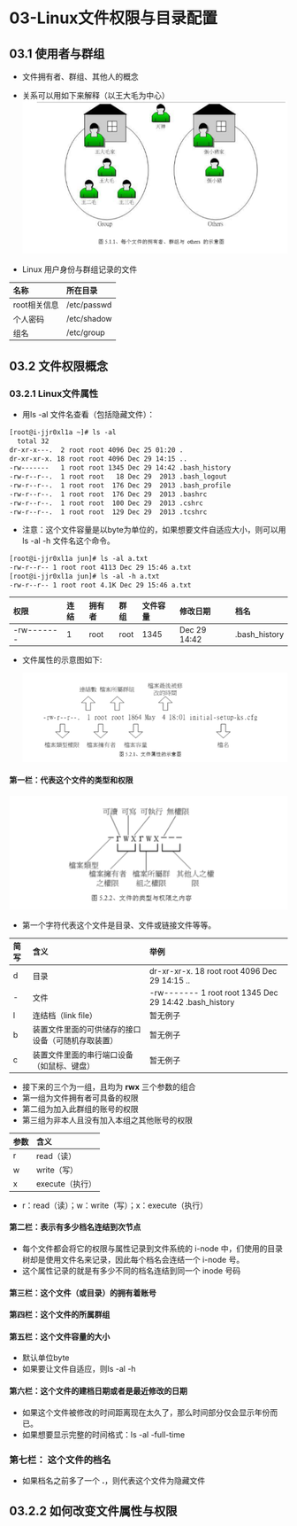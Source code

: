 # 03-Linux文件权限与目录配置
## 03.1 使用者与群组
* 文件拥有者、群组、其他人的概念
* 关系可以用如下来解释（以王大毛为中心）
 ![每个文件的拥有者、群组与others的示意图](03-图片/每个文件的拥有者、群组与others的示意图.png)

* Linux 用户身份与群组记录的文件

| 名称 | 所在目录 |
|:-- |:-- |
| root相关信息 | /etc/passwd |
| 个人密码 | /etc/shadow |
| 组名 | /etc/group |

## 03.2 文件权限概念
### 03.2.1 Linux文件属性
* 用ls -al 文件名查看（包括隐藏文件）：
```
[root@i-jjr0xl1a ~]# ls -al
  total 32
dr-xr-x---.  2 root root 4096 Dec 25 01:20 .
dr-xr-xr-x. 18 root root 4096 Dec 29 14:15 ..
-rw-------   1 root root 1345 Dec 29 14:42 .bash_history
-rw-r--r--.  1 root root   18 Dec 29  2013 .bash_logout
-rw-r--r--.  1 root root  176 Dec 29  2013 .bash_profile
-rw-r--r--.  1 root root  176 Dec 29  2013 .bashrc
-rw-r--r--.  1 root root  100 Dec 29  2013 .cshrc
-rw-r--r--.  1 root root  129 Dec 29  2013 .tcshrc
```

* 注意：这个文件容量是以byte为单位的，如果想要文件自适应大小，则可以用 ls -al -h 文件名这个命令。
```
[root@i-jjr0xl1a jun]# ls -al a.txt
-rw-r--r-- 1 root root 4113 Dec 29 15:46 a.txt
[root@i-jjr0xl1a jun]# ls -al -h a.txt
-rw-r--r-- 1 root root 4.1K Dec 29 15:46 a.txt
```

| 权限 | 连结 | 拥有者 | 群组 | 文件容量 | 修改日期 | 档名|
|:-- |:-- |:-- |:-- |:-- |:-- |:-- |
| -rw------- | 1 |root|root|1345|Dec 29 14:42|.bash_history|

* 文件属性的示意图如下:

  ![文件属性的示意图](03-图片/文件属性的示意图.png)

#### 第一栏：代表这个文件的类型和权限

 ![文件类型与权限的内容](03-图片/文件类型与权限的内容.png)

* 第一个字符代表这个文件是目录、文件或链接文件等等。

| 简写 | 含义 | 举例 |
|:-- |:-- |:-- |
| d | 目录 |dr-xr-xr-x. 18 root root 4096 Dec 29 14:15 ..|
| - | 文件 |-rw-------   1 root root 1345 Dec 29 14:42 .bash_history|
| l | 连结档（link file） | 暂无例子 |
| b | 装置文件里面的可供储存的接口设备（可随机存取装置） | 暂无例子 |
| c | 装置文件里面的串行端口设备（如鼠标、键盘） | 暂无例子 |

* 接下来的三个为一组，且均为 **rwx** 三个参数的组合
 * 第一组为文件拥有者可具备的权限
 * 第二组为加入此群组的账号的权限
 * 第三组为非本人且没有加入本组之其他账号的权限

| 参数 | 含义 |
|:-- |:-- |
| r | read（读） |
| w | write（写）|
| x | execute（执行）|
* r：read（读）；w：write（写）；x：execute（执行）

#### 第二栏：表示有多少档名连结到次节点
* 每个文件都会将它的权限与属性记录到文件系统的 i-node 中，们使用的目录树却是使用文件名来记录，因此每个档名会连结一个 i-node 号。
* 这个属性记录的就是有多少不同的档名连结到同一个 inode 号码

#### 第三栏：这个文件（或目录）的拥有着账号
#### 第四栏：这个文件的所属群组
#### 第五栏：这个文件容量的大小
* 默认单位byte
* 如果要让文件自适应，则ls -al -h

#### 第六栏：这个文件的建档日期或者是最近修改的日期
* 如果这个文件被修改的时间距离现在太久了，那么时间部分仅会显示年份而已。
* 如果想要显示完整的时间格式：ls -al -full-time

### 第七栏： 这个文件的档名
* 如果档名之前多了一个 **.**，则代表这个文件为隐藏文件

## 03.2.2 如何改变文件属性与权限
